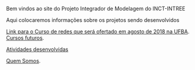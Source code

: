 Bem vindos ao site do Projeto Integrador de Modelagem do INCT-INTREE

Aqui colocaremos informações sobre os projetos sendo desenvolvidos

[Link para o Curso de redes que será ofertado em agosto de 2018 na UFBA](./docs/curso-redes2018.html).
[Cursos futuros](./docs/cursos_futuros.html).

[Atividades desenvolvidas](./docs/atividades.html)

[Quem Somos](./docs/membros.html).
